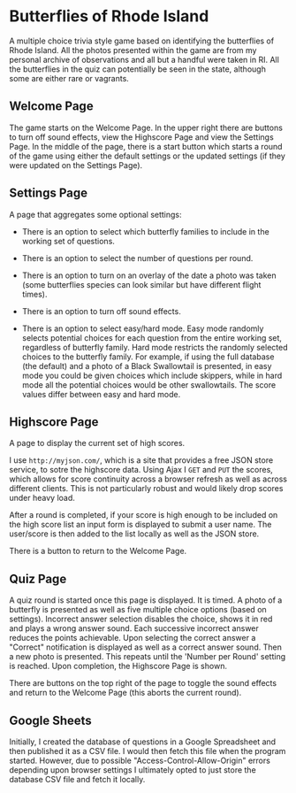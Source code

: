 # Butterflies of Rhode Island

A multiple choice trivia style game based on identifying the butterflies of Rhode Island. All the photos presented within the game are from my personal archive of observations and all but a handful were taken in RI. All the butterflies in the quiz can potentially be seen in the state, although some are either rare or vagrants.

## Welcome Page

The game starts on the Welcome Page. In the upper right there are buttons to turn off sound effects, view the Highscore Page and view the Settings Page. In the middle of the page, there is a start button which starts a round of the game using either the default settings or the updated settings (if they were updated on the Settings Page).

## Settings Page

A page that aggregates some optional settings:

- There is an option to select which butterfly families to include in the working set of questions.

- There is an option to select the number of questions per round.

- There is an option to turn on an overlay of the date a photo was taken (some butterflies species can look similar but have different flight times).

- There is an option to turn off sound effects.

- There is an option to select easy/hard mode. Easy mode randomly selects potential choices for each question from the entire working set, regardless of butterfly family. Hard mode restricts the randomly selected choices to the butterfly family. For example, if using the full database (the default) and a photo of a Black Swallowtail is presented, in easy mode you could be given choices which include skippers, while in hard mode all the potential choices would be other swallowtails. The score values differ between easy and hard mode.

## Highscore Page

A page to display the current set of high scores.

I use `http://myjson.com/`, which is a site that provides a free JSON store service, to sotre the highscore data.
Using Ajax I `GET` and `PUT` the scores, which allows for score continuity across a browser refresh as well as across different clients. This is not particularly robust and would likely drop scores under heavy load.

After a round is completed, if your score is high enough to be included on the high score list an input form is displayed to submit a user name. The user/score is then added to the list locally as well as the JSON store.

There is a button to return to the Welcome Page.

## Quiz Page

A quiz round is started once this page is displayed. It is timed. A photo of a butterfly is presented as well as five multiple choice options (based on settings). Incorrect answer selection disables the choice, shows it in red and plays a wrong answer sound. Each successive incorrect answer reduces the points achievable. Upon selecting the correct answer a "Correct" notification is displayed as well as a correct answer sound. Then a new photo is presented. This repeats until the 'Number per Round' setting is reached. Upon completion, the Highscore Page is shown.

There are buttons on the top right of the page to toggle the sound effects and return to the Welcome Page (this aborts the current round).

## Google Sheets

Initially, I created the database of questions in a Google Spreadsheet and then published it as a CSV file. I would then fetch this file when the program started. However, due to possible "Access-Control-Allow-Origin" errors depending upon browser settings I ultimately opted to just store the database CSV file and fetch it locally.
